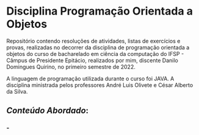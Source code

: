 # Disciplina Programação Orientada a Objetos

Repositório contendo resoluções de atividades, listas de exercícios e provas, realizadas no decorrer da disciplina de programação orientada a objetos do curso de bacharelado em ciência da computação do IFSP - Câmpus de Presidente Epitácio, realizados por mim, discente Danilo Domingues Quirino, no primeiro semestre de 2022.

A linguagem de programação utilizada durante o curso foi JAVA. A disciplina ministrada pelos professores André Luis Olivete e César Alberto da Silva.

## _Conteúdo Abordado_:

### - 

